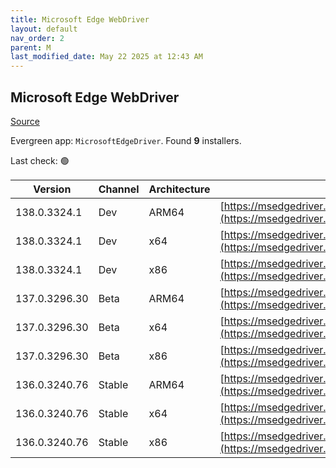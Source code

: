 ```yaml
---
title: Microsoft Edge WebDriver
layout: default
nav_order: 2
parent: M
last_modified_date: May 22 2025 at 12:43 AM
---
```


## Microsoft Edge WebDriver

[Source](https://www.microsoft.com/edge)

Evergreen app: `MicrosoftEdgeDriver`. Found **9** installers.

Last check: 🟢

| Version       | Channel | Architecture | URI                                                                                                                                            |
| ------------- | ------- | ------------ | ---------------------------------------------------------------------------------------------------------------------------------------------- |
| 138.0.3324.1  | Dev     | ARM64        | [https://msedgedriver.azureedge.net/138.0.3324.1/edgedriver_arm64.zip](https://msedgedriver.azureedge.net/138.0.3324.1/edgedriver_arm64.zip)   |
| 138.0.3324.1  | Dev     | x64          | [https://msedgedriver.azureedge.net/138.0.3324.1/edgedriver_win64.zip](https://msedgedriver.azureedge.net/138.0.3324.1/edgedriver_win64.zip)   |
| 138.0.3324.1  | Dev     | x86          | [https://msedgedriver.azureedge.net/138.0.3324.1/edgedriver_win32.zip](https://msedgedriver.azureedge.net/138.0.3324.1/edgedriver_win32.zip)   |
| 137.0.3296.30 | Beta    | ARM64        | [https://msedgedriver.azureedge.net/137.0.3296.30/edgedriver_arm64.zip](https://msedgedriver.azureedge.net/137.0.3296.30/edgedriver_arm64.zip) |
| 137.0.3296.30 | Beta    | x64          | [https://msedgedriver.azureedge.net/137.0.3296.30/edgedriver_win64.zip](https://msedgedriver.azureedge.net/137.0.3296.30/edgedriver_win64.zip) |
| 137.0.3296.30 | Beta    | x86          | [https://msedgedriver.azureedge.net/137.0.3296.30/edgedriver_win32.zip](https://msedgedriver.azureedge.net/137.0.3296.30/edgedriver_win32.zip) |
| 136.0.3240.76 | Stable  | ARM64        | [https://msedgedriver.azureedge.net/136.0.3240.76/edgedriver_arm64.zip](https://msedgedriver.azureedge.net/136.0.3240.76/edgedriver_arm64.zip) |
| 136.0.3240.76 | Stable  | x64          | [https://msedgedriver.azureedge.net/136.0.3240.76/edgedriver_win64.zip](https://msedgedriver.azureedge.net/136.0.3240.76/edgedriver_win64.zip) |
| 136.0.3240.76 | Stable  | x86          | [https://msedgedriver.azureedge.net/136.0.3240.76/edgedriver_win32.zip](https://msedgedriver.azureedge.net/136.0.3240.76/edgedriver_win32.zip) |
